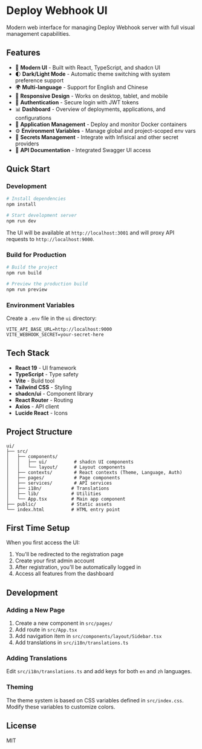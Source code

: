 # Deploy Webhook UI

Modern web interface for managing Deploy Webhook server with full visual management capabilities.

## Features

- 🎨 **Modern UI** - Built with React, TypeScript, and shadcn UI
- 🌓 **Dark/Light Mode** - Automatic theme switching with system preference support
- 🌍 **Multi-language** - Support for English and Chinese
- 📱 **Responsive Design** - Works on desktop, tablet, and mobile
- 🔐 **Authentication** - Secure login with JWT tokens
- 📊 **Dashboard** - Overview of deployments, applications, and configurations
- 🚀 **Application Management** - Deploy and monitor Docker containers
- ⚙️ **Environment Variables** - Manage global and project-scoped env vars
- 🔑 **Secrets Management** - Integrate with Infisical and other secret providers
- 📖 **API Documentation** - Integrated Swagger UI access

## Quick Start

### Development

```bash
# Install dependencies
npm install

# Start development server
npm run dev
```

The UI will be available at `http://localhost:3001` and will proxy API requests to `http://localhost:9000`.

### Build for Production

```bash
# Build the project
npm run build

# Preview the production build
npm run preview
```

### Environment Variables

Create a `.env` file in the `ui` directory:

```env
VITE_API_BASE_URL=http://localhost:9000
VITE_WEBHOOK_SECRET=your-secret-here
```

## Tech Stack

- **React 19** - UI framework
- **TypeScript** - Type safety
- **Vite** - Build tool
- **Tailwind CSS** - Styling
- **shadcn/ui** - Component library
- **React Router** - Routing
- **Axios** - API client
- **Lucide React** - Icons

## Project Structure

```
ui/
├── src/
│   ├── components/
│   │   ├── ui/          # shadcn UI components
│   │   └── layout/      # Layout components
│   ├── contexts/        # React contexts (Theme, Language, Auth)
│   ├── pages/           # Page components
│   ├── services/        # API services
│   ├── i18n/           # Translations
│   ├── lib/            # Utilities
│   └── App.tsx         # Main app component
├── public/             # Static assets
└── index.html          # HTML entry point
```

## First Time Setup

When you first access the UI:

1. You'll be redirected to the registration page
2. Create your first admin account
3. After registration, you'll be automatically logged in
4. Access all features from the dashboard

## Development

### Adding a New Page

1. Create a new component in `src/pages/`
2. Add route in `src/App.tsx`
3. Add navigation item in `src/components/layout/Sidebar.tsx`
4. Add translations in `src/i18n/translations.ts`

### Adding Translations

Edit `src/i18n/translations.ts` and add keys for both `en` and `zh` languages.

### Theming

The theme system is based on CSS variables defined in `src/index.css`. Modify these variables to customize colors.

## License

MIT
